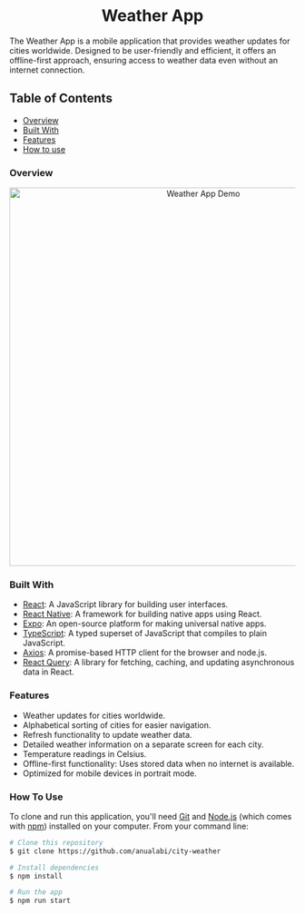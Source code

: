 <h1 align="center">Weather App</h1>

The Weather App is a mobile application that provides weather updates for cities worldwide. Designed to be user-friendly and efficient, it offers an offline-first approach, ensuring access to weather data even without an internet connection.

<!-- TABLE OF CONTENTS -->

## Table of Contents

- [Overview](#overview)
- [Built With](#built-with)
- [Features](#features)
- [How to use](#how-to-use)

### Overview

<p align="center">
  <a href="https://github.com/anualabi/city-weather/assets/33486765/2511a0e0-0a15-4641-af1f-bf9117f892fc">
    <img src="https://github.com/anualabi/city-weather/assets/33486765/5f34866d-0dcb-4530-9b34-87dfd0abd8c7" alt="Weather App Demo" width="667px">
  </a>
</p>

### Built With

- [React](https://react.dev/): A JavaScript library for building user interfaces.
- [React Native](https://reactnative.dev/): A framework for building native apps using React.
- [Expo](https://expo.dev/): An open-source platform for making universal native apps.
- [TypeScript](https://www.typescriptlang.org/): A typed superset of JavaScript that compiles to plain JavaScript.
- [Axios](https://axios-http.com/docs/intro): A promise-based HTTP client for the browser and node.js.
- [React Query](https://tanstack.com/query/latest): A library for fetching, caching, and updating asynchronous data in React.

### Features

- Weather updates for cities worldwide.
- Alphabetical sorting of cities for easier navigation.
- Refresh functionality to update weather data.
- Detailed weather information on a separate screen for each city.
- Temperature readings in Celsius.
- Offline-first functionality: Uses stored data when no internet is available.
- Optimized for mobile devices in portrait mode.

### How To Use

To clone and run this application, you'll need [Git](https://git-scm.com) and [Node.js](https://nodejs.org/en/download/) (which comes with [npm](http://npmjs.com)) installed on your computer. From your command line:

```bash
# Clone this repository
$ git clone https://github.com/anualabi/city-weather

# Install dependencies
$ npm install

# Run the app
$ npm run start
```
